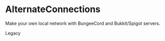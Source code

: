 # AlternateConnections
Make your own local network with BungeeCord and Bukkit/Spigot servers.

Legacy
